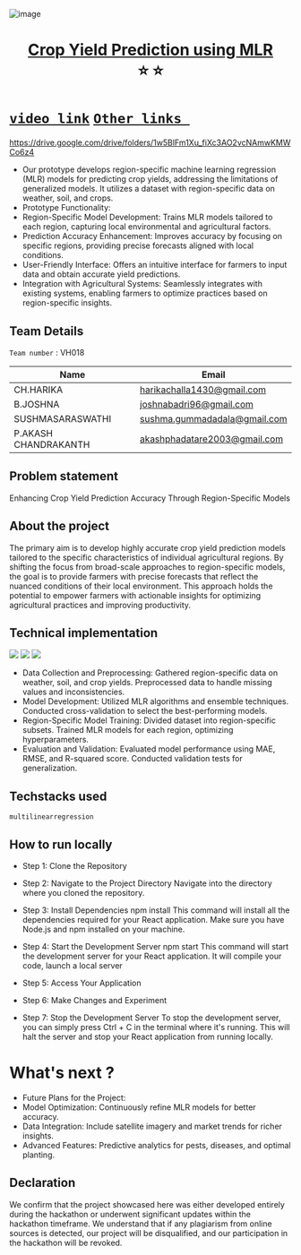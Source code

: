 ![image](https://github.com/Akashphadatare/Vashisht-hackathon-template/assets/163570374/0659fdb3-31a7-4765-93ab-a52f87a8f1e8)<h1 align="center" style="border-bottom: none">
    <b>
        <a href="https://www.google.com"> Crop Yield Prediction using MLR </a><br>
    </b>
    ⭐️  ⭐️ <br>
</h1>

# [` video link `](http://www.google.com) [`Other links `](http://www.google.com) 
https://drive.google.com/drive/folders/1w5BlFm1Xu_fiXc3AO2vcNAmwKMWCo6z4

- Our prototype develops region-specific machine learning regression (MLR) models for predicting crop yields, addressing the limitations of generalized models. It utilizes a dataset with region-specific data on weather, soil, and crops.
- Prototype Functionality:
- Region-Specific Model Development: Trains MLR models tailored to each region, capturing local environmental and agricultural factors.
- Prediction Accuracy Enhancement: Improves accuracy by focusing on specific regions, providing precise forecasts aligned with local conditions.
- User-Friendly Interface: Offers an intuitive interface for farmers to input data and obtain accurate yield predictions.
- Integration with Agricultural Systems: Seamlessly integrates with existing systems, enabling farmers to optimize practices based on region-specific insights.

## Team Details
`Team number` : VH018

| Name    | Email           |
|---------|-----------------|
| CH.HARIKA| harikachalla1430@gmail.com |
| B.JOSHNA | joshnabadri96@gmail.com |
| SUSHMASARASWATHI | sushma.gummadadala@gmail.com |
| P.AKASH CHANDRAKANTH | akashphadatare2003@gmail.com |



## Problem statement 
Enhancing Crop Yield Prediction Accuracy Through Region-Specific Models
## About the project
The primary aim is to develop highly accurate crop yield prediction models tailored to the specific characteristics of individual agricultural regions. By shifting the focus from broad-scale approaches to region-specific models, the goal is to provide farmers with precise forecasts that reflect the nuanced conditions of their local environment. This approach holds the potential to empower farmers with actionable insights for optimizing agricultural practices and improving productivity.


## Technical implementation 
<img src="https://graph.org/file/0d8876ab8fa7e85a889a9.jpg">
<img src="https://graph.org/file/ee4983e298e73578e7b7c.jpg">
<img src="https://graph.org/file/0584e3f4e226ae4a92721.jpg">

- Data Collection and Preprocessing:
Gathered region-specific data on weather, soil, and crop yields.
Preprocessed data to handle missing values and inconsistencies.
- Model Development:
Utilized MLR algorithms and ensemble techniques.
Conducted cross-validation to select the best-performing models.
- Region-Specific Model Training:
Divided dataset into region-specific subsets.
Trained MLR models for each region, optimizing hyperparameters.
- Evaluation and Validation:
Evaluated model performance using MAE, RMSE, and R-squared score.
Conducted validation tests for generalization.


## Techstacks used 
 `multilinearregression`

## How to run locally 
- Step 1: Clone the Repository

- Step 2: Navigate to the Project Directory
Navigate into the directory where you cloned the repository.

- Step 3: Install Dependencies
npm install
This command will install all the dependencies required for your React application. Make sure you have Node.js and npm installed on your machine.

- Step 4: Start the Development Server
npm start
This command will start the development server for your React application. It will compile your code, launch a local server

- Step 5: Access Your Application

- Step 6: Make Changes and Experiment

- Step 7: Stop the Development Server
To stop the development server, you can simply press Ctrl + C in the terminal where it's running. This will halt the server and stop your React application from running locally.
  

# What's next ?
- Future Plans for the Project:
- Model Optimization: Continuously refine MLR models for better accuracy.
- Data Integration: Include satellite imagery and market trends for richer insights.
- Advanced Features: Predictive analytics for pests, diseases, and optimal planting.

## Declaration
We confirm that the project showcased here was either developed entirely during the hackathon or underwent significant updates within the hackathon timeframe. We understand that if any plagiarism from online sources is detected, our project will be disqualified, and our participation in the hackathon will be revoked.
